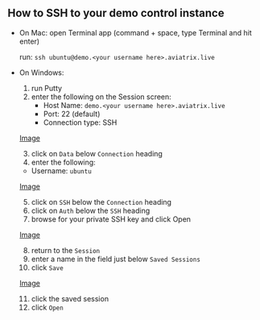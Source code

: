 How to SSH to your demo control instance
----------------------------------------
* On Mac:
  open Terminal app (command + space, type Terminal and hit enter)

  run: `ssh ubuntu@demo.<your username here>.aviatrix.live`

* On Windows:
  1. run Putty
  2. enter the following on the Session screen:
     - Host Name: `demo.<your username here>.aviatrix.live`
     - Port: 22 (default)
     - Connection type: SSH

    [Image](images/ssh/putty1.png)

   3. click on `Data` below `Connection` heading
   4. enter the following:
     - Username: `ubuntu`
 
    [Image](images/ssh/putty2.png)

   5. click on `SSH` below the `Connection` heading
   6. click on `Auth` below the `SSH` heading
   7. browse for your private SSH key and click Open

    [Image](images/ssh/putty3.png)

   8. return to the `Session`
   9. enter a name in the field just below `Saved Sessions`
   10. click `Save`

    [Image](images/ssh/putty4.png)
 
   11. click the saved session
   12. click `Open`
     
